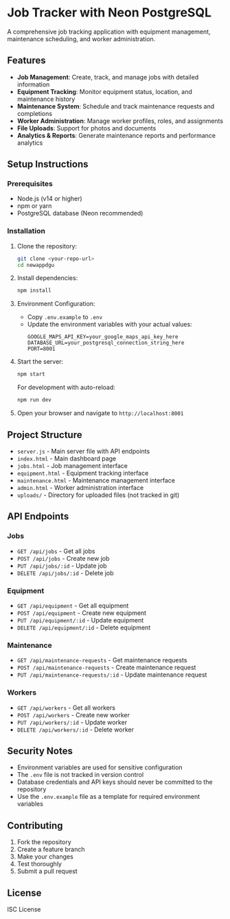 # Job Tracker with Neon PostgreSQL

A comprehensive job tracking application with equipment management, maintenance scheduling, and worker administration.

## Features

- **Job Management**: Create, track, and manage jobs with detailed information
- **Equipment Tracking**: Monitor equipment status, location, and maintenance history
- **Maintenance System**: Schedule and track maintenance requests and completions
- **Worker Administration**: Manage worker profiles, roles, and assignments
- **File Uploads**: Support for photos and documents
- **Analytics & Reports**: Generate maintenance reports and performance analytics

## Setup Instructions

### Prerequisites

- Node.js (v14 or higher)
- npm or yarn
- PostgreSQL database (Neon recommended)

### Installation

1. Clone the repository:
   ```bash
   git clone <your-repo-url>
   cd newappdgu
   ```

2. Install dependencies:
   ```bash
   npm install
   ```

3. Environment Configuration:
   - Copy `.env.example` to `.env`
   - Update the environment variables with your actual values:
     ```
     GOOGLE_MAPS_API_KEY=your_google_maps_api_key_here
     DATABASE_URL=your_postgresql_connection_string_here
     PORT=8001
     ```

4. Start the server:
   ```bash
   npm start
   ```

   For development with auto-reload:
   ```bash
   npm run dev
   ```

5. Open your browser and navigate to `http://localhost:8001`

## Project Structure

- `server.js` - Main server file with API endpoints
- `index.html` - Main dashboard page
- `jobs.html` - Job management interface
- `equipment.html` - Equipment tracking interface
- `maintenance.html` - Maintenance management interface
- `admin.html` - Worker administration interface
- `uploads/` - Directory for uploaded files (not tracked in git)

## API Endpoints

### Jobs
- `GET /api/jobs` - Get all jobs
- `POST /api/jobs` - Create new job
- `PUT /api/jobs/:id` - Update job
- `DELETE /api/jobs/:id` - Delete job

### Equipment
- `GET /api/equipment` - Get all equipment
- `POST /api/equipment` - Create new equipment
- `PUT /api/equipment/:id` - Update equipment
- `DELETE /api/equipment/:id` - Delete equipment

### Maintenance
- `GET /api/maintenance-requests` - Get maintenance requests
- `POST /api/maintenance-requests` - Create maintenance request
- `PUT /api/maintenance-requests/:id` - Update maintenance request

### Workers
- `GET /api/workers` - Get all workers
- `POST /api/workers` - Create new worker
- `PUT /api/workers/:id` - Update worker
- `DELETE /api/workers/:id` - Delete worker

## Security Notes

- Environment variables are used for sensitive configuration
- The `.env` file is not tracked in version control
- Database credentials and API keys should never be committed to the repository
- Use the `.env.example` file as a template for required environment variables

## Contributing

1. Fork the repository
2. Create a feature branch
3. Make your changes
4. Test thoroughly
5. Submit a pull request

## License

ISC License